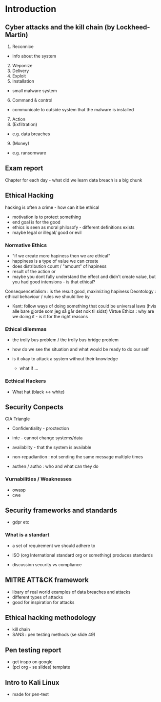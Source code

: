 # Introduction

## Cyber attacks and the kill chain (by Lockheed-Martin)
 1. Reconnice
  - Info about the system 
 2. Weponize
 3. Delivery
 4. Exploit
 5. Installation
   - small malware system
 6. Command & control
   - communicate to outside system that the malware is installed
 7. Action
 8. (Exfiltration)
   - e.g. data breaches
 9.  (Money)
   - e.g. ransomware


## Exam report 
Chapter for each day - what did we learn 
data breach is a big chunk


## Ethical Hacking
hacking is often a crime - how can it be ethical 
 - motivation is to protect something
 - end goal is for the good
 - ethics is seen as moral philosofy - different definitions exists
 - maybe legal or illegal/ good or evil 

### Normative Ethics
- "if we create more hapiness then we are ethical"
- happiness is a type of value we can create
- does distribution count / "amount" of hapiness 
- result of the action or 
- maybe you dont fully understand the effect and didn't create value, but you had good intensions - is that ethical?

Consequencetialism : is the result good, maximizing hapiness
Deontology : ethical behaviour / rules we should live by
  - Kant: follow ways of doing something that could be universal laws (hvis alle bare gjorde som jeg så går det nok til sidst)
Virtue Ethics : why are we doing it - is it for the right reasons

### Ethical dilemmas
- the trolly bus problem / the trolly bus bridge problem
- how do we see the situation and what would be ready to do our self

- is it okay to attack a system without their knowledge
  - what if ...


### Ecthical Hackers
- What hat (black <-> white)

## Security Conpects
CIA Triangle
- Confidentiality - proctection
- inte - cannot change systems/data
- availablity - that the system is available

- non-repudiantion : not sending the same message multiple times
- authen / autho : who and what can they do
  
### Vurnabilities / Weaknesses
- owasp
- cwe

## Security frameworks and standards
- gdpr etc

### What is a standart
- a set of requirement we should adhere to
- ISO (org International standard org or something) produces standards

- discussion security vs compliance

## MITRE ATT&CK framework
- libary of real world examples of data breaches and attacks
- different types of attacks 
- good for inspiration for attacks


## Ethical hacking methodology
- kill chain
- SANS : pen testing methods (se slide 49)

## Pen testing report
- get inspo on google
- (pci org - se slides) template

## Intro to Kali Linux
- made for pen-test
